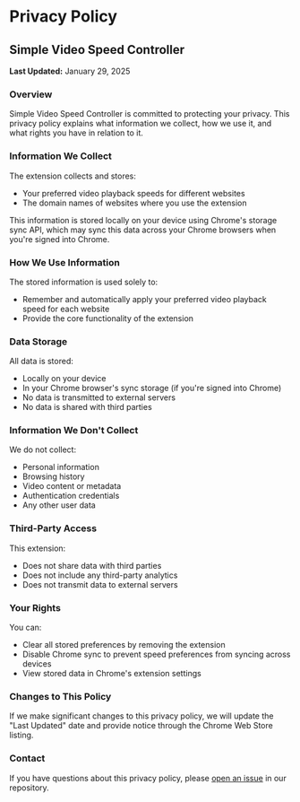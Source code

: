 # Privacy Policy

## Simple Video Speed Controller

**Last Updated:** January 29, 2025

### Overview

Simple Video Speed Controller is committed to protecting your privacy. This privacy policy explains what information we collect, how we use it, and what rights you have in relation to it.

### Information We Collect

The extension collects and stores:
* Your preferred video playback speeds for different websites
* The domain names of websites where you use the extension

This information is stored locally on your device using Chrome's storage sync API, which may sync this data across your Chrome browsers when you're signed into Chrome.

### How We Use Information

The stored information is used solely to:
* Remember and automatically apply your preferred video playback speed for each website
* Provide the core functionality of the extension

### Data Storage

All data is stored:
* Locally on your device
* In your Chrome browser's sync storage (if you're signed into Chrome)
* No data is transmitted to external servers
* No data is shared with third parties

### Information We Don't Collect

We do not collect:
* Personal information
* Browsing history
* Video content or metadata
* Authentication credentials
* Any other user data

### Third-Party Access

This extension:
* Does not share data with third parties
* Does not include any third-party analytics
* Does not transmit data to external servers

### Your Rights

You can:
* Clear all stored preferences by removing the extension
* Disable Chrome sync to prevent speed preferences from syncing across devices
* View stored data in Chrome's extension settings

### Changes to This Policy

If we make significant changes to this privacy policy, we will update the "Last Updated" date and provide notice through the Chrome Web Store listing.

### Contact

If you have questions about this privacy policy, please [open an issue](../../issues) in our repository.
